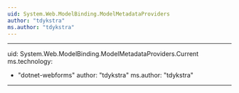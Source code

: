 ```yaml
---
uid: System.Web.ModelBinding.ModelMetadataProviders
author: "tdykstra"
ms.author: "tdykstra"
---
```


---
uid: System.Web.ModelBinding.ModelMetadataProviders.Current
ms.technology: 
  - "dotnet-webforms"
author: "tdykstra"
ms.author: "tdykstra"
---
